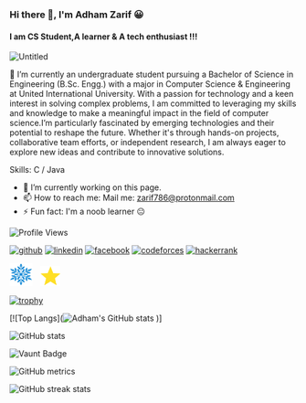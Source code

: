 ### Hi there 👋, I'm Adham Zarif 😀
#### I am CS Student,A learner & A tech enthusiast !!!

![Untitled](https://github.com/adhamzarif/adhamzarif/assets/148647705/bf0d03c0-7406-4fd5-87f7-18d5c329f77d)

📲 I’m currently an undergraduate student pursuing a Bachelor of Science in Engineering (B.Sc. Engg.) with a major in Computer Science & Engineering at United International University. With a passion for technology and a keen interest in solving complex problems, I am committed to leveraging my skills and knowledge to make a meaningful impact in the field of computer science.I’m particularly fascinated by emerging technologies and their potential to reshape the future. Whether it's through hands-on projects, collaborative team efforts, or independent research, I am always eager to explore new ideas and contribute to innovative solutions.

Skills: C / Java 

- 🔭 I’m currently working on this page. 
- 📫 How to reach me: Mail me: zarif786@protonmail.com 
- ⚡ Fun fact: I'm a noob learner 😐 

![Profile Views](https://komarev.com/ghpvc/?username=adhamzarif)

[<img src='https://cdn.jsdelivr.net/npm/simple-icons@3.0.1/icons/github.svg' alt='github' height='40'>](https://github.com/adhamzarif)  [<img src='https://cdn.jsdelivr.net/npm/simple-icons@3.0.1/icons/linkedin.svg' alt='linkedin' height='40'>](https://www.linkedin.com/in/https://www.linkedin.com/in/adham-zarif//)  [<img src='https://cdn.jsdelivr.net/npm/simple-icons@3.0.1/icons/facebook.svg' alt='facebook' height='40'>](https://www.facebook.com/https://www.facebook.com/seam.zarif.39/)  [<img src='https://cdn.jsdelivr.net/npm/simple-icons@3.0.1/icons/codeforces.svg' alt='codeforces' height='40'>](https://www.hackerrank.chttps://codeforces.com/profile/zarif042om/profile/zarif786)  [<img src='https://cdn.jsdelivr.net/npm/simple-icons@3.0.1/icons/hackerrank.svg' alt='hackerrank' height='40'>](https://www.hackerrank.com/profile/zarif786)  

<a href='https://archiveprogram.github.com/'><img src='https://raw.githubusercontent.com/acervenky/animated-github-badges/master/assets/acbadge.gif' width='40' height='40'></a> <a href='https://stars.github.com/'><img src='https://raw.githubusercontent.com/acervenky/animated-github-badges/master/assets/starbadge.gif' width='35' height='35'></a> 

[![trophy](https://github-profile-trophy.vercel.app/?username=adhamzarif)](https://github.com/ryo-ma/github-profile-trophy)

[![Top Langs](![Adham's GitHub stats](https://github-readme-stats.vercel.app/api?username=adhamzarif&show_icons=true&theme=radical)
)]

![GitHub stats](https://github-readme-stats.vercel.app/api?username=adhamzarif&show_icons=true)  

![Vaunt Badge](https://api.vaunt.dev/v1/github/entities/adhamzarif/contributions?format=svg&private=false)  

![GitHub metrics](https://metrics.lecoq.io/adhamzarif)  

![GitHub streak stats](https://streak-stats.demolab.com/?user=adhamzarif)  

